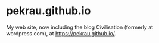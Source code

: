 # pekrau.github.io

My web site, now including the blog Civilisation (formerly at wordpress.com),
at https://pekrau.github.io/.
